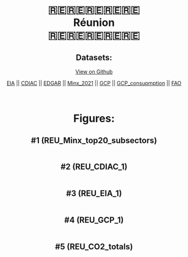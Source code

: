 
<center>
<h1 align="center">
🇷🇪🇷🇪🇷🇪🇷🇪🇷🇪
<br>
Réunion
<br>
🇷🇪🇷🇪🇷🇪🇷🇪🇷🇪
</h1>
<h2>Datasets:</h2>
<p><a href="https://github.com/dquintani/GreenhouseData/tree/master/country_data/REU_Réunion/data">View on Github</a>
<br></p><p><a href="data/REU_EIA.csv">EIA</a> || <a href="data/REU_CDIAC.csv">CDIAC</a> || <a href="data/REU_EDGAR.csv">EDGAR</a> || <a href="data/REU_Minx_2021.csv">Minx_2021</a> || <a href="data/REU_GCP.csv">GCP</a> || <a href="data/REU_GCP_consupmption.csv">GCP_consupmption</a> || <a href="data/REU_FAO.csv">FAO</a></p><p><br></p>
<h1>Figures:</h1><h2>#1 (REU_Minx_top20_subsectors)</h2>
<p><img alt="" src="figures/REU_Minx_top20_subsectors.png" /></p><h2>#2 (REU_CDIAC_1)</h2>
<p><img alt="" src="figures/REU_CDIAC_1.png" /></p><h2>#3 (REU_EIA_1)</h2>
<p><img alt="" src="figures/REU_EIA_1.png" /></p><h2>#4 (REU_GCP_1)</h2>
<p><img alt="" src="figures/REU_GCP_1.png" /></p><h2>#5 (REU_CO2_totals)</h2>
<p><img alt="" src="figures/REU_CO2_totals.png" /></p>